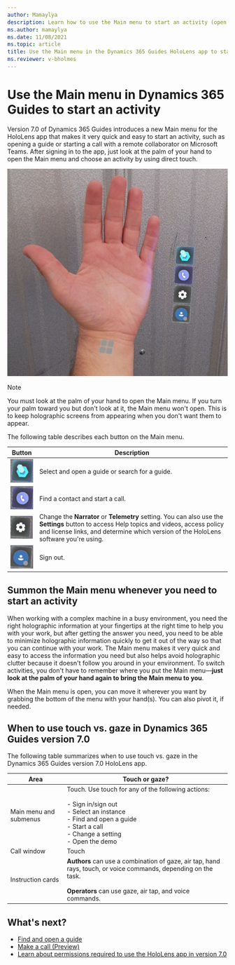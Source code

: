 ```yaml
---
author: Mamaylya
description: Learn how to use the Main menu to start an activity (open a guide, start a call, change a setting, or sign out) in the Dynamics 365 Guides HoloLens app
ms.author: mamaylya
ms.date: 11/08/2021
ms.topic: article
title: Use the Main menu in the Dynamics 365 Guides HoloLens app to start an activity
ms.reviewer: v-bholmes
---
```


# Use the Main menu in Dynamics 365 Guides to start an activity

Version 7.0 of Dynamics 365 Guides introduces a new Main menu for the HoloLens app that makes it very quick and easy to start an activity, such as opening a guide or starting a call with a remote collaborator on Microsoft Teams. After signing in to the app, just look at the palm of your hand to open the Main menu and choose an activity by using direct touch. 

![Screen shot of hand and Main menu.](media/main-menu.PNG "Screen shot of hand and Main menu")

> [!NOTE]
> You must look at the palm of your hand to open the Main menu. If you turn your palm toward you but don't look at it, the Main menu won't open. This is to keep holographic screens from appearing when you don't want them to appear. 

The following table describes each button on the Main menu.

|Button|Description|
|--------|-------------------------------------------------------------------------------------------------|
|![Work activity button.](media/main-menu-work-activity-button.PNG "Work activity button")|Select and open a guide or search for a guide.|
|![Call activity button.](media/main-menu-call-activity-button.PNG "Call activity button")|Find a contact and start a call.|
|![Settings button.](media/main-menu-settings-button.PNG "Settings button")|Change the **Narrator** or **Telemetry** setting. You can also use the **Settings** button to access Help topics and videos, access policy and license links, and determine which version of the HoloLens software you're using. |
|![Profile button.](media/main-menu-profile-button.PNG "Profile button")| Sign out.|

## Summon the Main menu whenever you need to start an activity

When working with a complex machine in a busy environment, you need the right holographic information at your fingertips at the right time to help you with your work, but after getting the answer you need, you need to be able to minimize holographic information quickly to get it out of the way so that you can continue with your work. The Main menu makes it very quick and easy to access the information you need but also helps avoid holographic clutter because it doesn't follow you around in your environment. To switch activities, you don't have to remember where you put the Main menu—**just look at the palm of your hand again to bring the Main menu to you**. 



When the Main menu is open, you can move it wherever you want by grabbing the bottom of the menu with your hand(s). You can also pivot it, if needed. 

## When to use touch vs. gaze in Dynamics 365 Guides version 7.0

The following table summarizes when to use touch vs. gaze in the Dynamics 365 Guides version 7.0 HoloLens app.

|Area|Touch or gaze?|
|------------------|----------------------------------------------------------|
|Main menu and submenus|Touch. Use touch for any of the following actions:<br><br>- Sign in/sign out<br>- Select an instance<br>- Find and open a guide<br>- Start a call<br> - Change a setting<br>- Open the demo|
|Call window|Touch|
|Instruction cards|**Authors** can use a combination of gaze, air tap, hand rays, touch, or voice commands, depending on the task.<br><br>**Operators** can use gaze, air tap, and voice commands.

## What's next?

- [Find and open a guide](find-guide.md)
- [Make a call (Preview)](make-call.md)
- [Learn about permissions required to use the HoloLens app in version 7.0](hololens-permissions.md)
